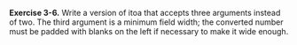 **Exercise 3-6.** Write a version of itoa that accepts three arguments instead of two. The third argument is a 
minimum field width; the converted number must be padded with blanks on the left if necessary to make it wide 
enough.
